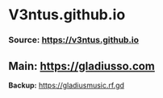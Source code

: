 # V3ntus.github.io
### Source: https://v3ntus.github.io
## Main: https://gladiusso.com
**Backup:** https://gladiusmusic.rf.gd
